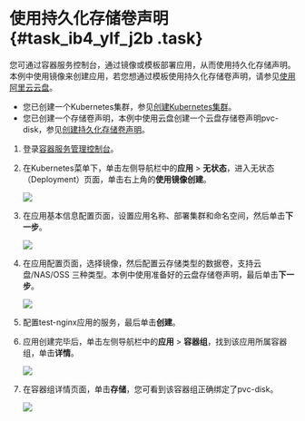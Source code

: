 # 使用持久化存储卷声明 {#task_ib4_ylf_j2b .task}

您可通过容器服务控制台，通过镜像或模板部署应用，从而使用持久化存储声明。本例中使用镜像来创建应用，若您想通过模板使用持久化存储卷声明，请参见[使用阿里云云盘](intl.zh-CN/用户指南/Kubernetes集群/存储管理/使用阿里云云盘.md#)。

-   您已创建一个Kubernetes集群，参见[创建Kubernetes集群](intl.zh-CN/用户指南/Kubernetes集群/集群管理/创建Kubernetes集群.md#)。
-   您已创建一个存储卷声明，本例中使用云盘创建一个云盘存储卷声明pvc-disk，参见[创建持久化存储卷声明](intl.zh-CN/用户指南/Kubernetes集群/存储管理/创建持久化存储卷声明.md#)。

1.  登录[容器服务管理控制台](https://cs.console.aliyun.com)。
2.  在Kubernetes菜单下，单击左侧导航栏中的**应用** \> **无状态**，进入无状态（Deployment）页面，单击右上角的**使用镜像创建**。 

    ![](http://static-aliyun-doc.oss-cn-hangzhou.aliyuncs.com/assets/img/16692/155788418010727_zh-CN.png)

3.  在应用基本信息配置页面，设置应用名称、部署集群和命名空间，然后单击**下一步**。 

    ![](http://static-aliyun-doc.oss-cn-hangzhou.aliyuncs.com/assets/img/16692/155788418010728_zh-CN.png)

4.  在应用配置页面，选择镜像，然后配置云存储类型的数据卷，支持云盘/NAS/OSS 三种类型。本例中使用准备好的云盘存储卷声明，最后单击**下一步**。 

    ![](http://static-aliyun-doc.oss-cn-hangzhou.aliyuncs.com/assets/img/16692/155788418010729_zh-CN.png)

5.  配置test-nginx应用的服务，最后单击**创建**。
6.  应用创建完毕后，单击左侧导航栏中的**应用** \> **容器组**，找到该应用所属容器组，单击**详情**。 

    ![](http://static-aliyun-doc.oss-cn-hangzhou.aliyuncs.com/assets/img/16692/155788418010730_zh-CN.png)

7.  在容器组详情页面，单击**存储**，您可看到该容器组正确绑定了pvc-disk。 

    ![](http://static-aliyun-doc.oss-cn-hangzhou.aliyuncs.com/assets/img/16692/155788418010731_zh-CN.png)


